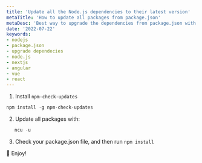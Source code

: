 ```yaml
---
title: 'Update all the Node.js dependencies to their latest version'
metaTitle: 'How to update all packages from package.json'
metaDesc: 'Best way to upgrade the dependencies from package.json with terminal commands.'
date: '2022-07-22'
keywords:
- nodejs
- package.json
- upgrade dependecies
- node.js
- nextjs
- angular
- vue
- react
---
```



1. Install `npm-check-updates`
```js
npm install -g npm-check-updates
```
2. Update all packages with:
```js
   ncu -u
```
3. Check your package.json file, and then run `npm install`

🚀  Enjoy! 
